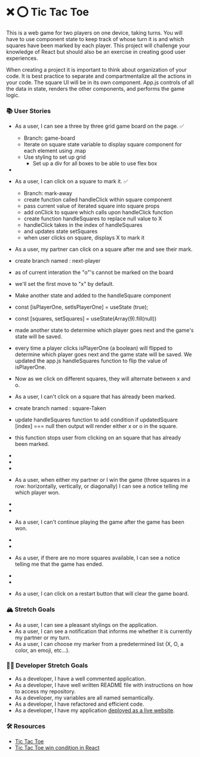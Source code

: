 # ❌ ⭕️ Tic Tac Toe

This is a web game for two players on one device, taking turns. You will have to use component state to keep track of whose turn it is and which squares have been marked by each player. This project will challenge your knowledge of React but should also be an exercise in creating good user experiences.

When creating a project it is important to think about organization of your code. It is best practice to separate and compartmentalize all the actions in your code. The square UI will be in its own component. App.js controls of all the data in state, renders the other components, and performs the game logic.

### 📚 User Stories

- As a user, I can see a three by three grid game board on the page. ✅
    - Branch: game-board
    - Iterate on square state variable to display square component for each element using .map
    - Use styling to set up grid
        - Set up a div for all boxes to be able to use flex box
- 
- As a user, I can click on a square to mark it. ✅
    - Branch: mark-away
    - create function called handleClick within square component
    - pass current value of iterated square into square props
    - add onClick to square which calls upon handleClick function
    - create function handleSquares to replace null value to X
    - handleClick takes in the index of handleSquares
    - and updates state setSquares
    - when user clicks on square, displays X to mark it
    
      
- As a user, my partner can click on a square after me and see their mark.
- create branch named : next-player
- as of current interation the "o"'s cannot be marked on the board
- we'll  set the first move to "x" by default. 
- Make another state and added to the handleSquare component 
- const [isPlayerOne, setIsPlayerOne] = useState (true);
- const [squares, setSquares] = useState(Array(9).fill(null))
- made another state to determine which player goes next and the game's state will be saved. 
- every time a player clicks isPlayerOne (a boolean) will flipped to determine which player goes next and the game state will  be saved.  We updated the app.js handleSquares function to flip the value of isPlayerOne. 
- Now as we click on different squares, they will alternate between x and o. 

- As a user, I can't click on a square that has already been marked.
- create branch named : square-Taken
- update handleSquares function to add condition if updatedSquare [index] === null then output will render either x or o in the square.
- this function stops user from clicking on an square that has already been marked. 
- 
- 
- 
- As a user, when either my partner or I win the game (three squares in a row: horizontally, vertically, or diagonally) I can see a notice telling me which player won.
- 
- 
- As a user, I can't continue playing the game after the game has been won.
- 
- 
- As a user, if there are no more squares available, I can see a notice telling me that the game has ended.
- 
- 
- As a user, I can click on a restart button that will clear the game board.

### 🏔 Stretch Goals

- As a user, I can see a pleasant stylings on the application.
- As a user, I can see a notification that informs me whether it is currently my partner or my turn.
- As a user, I can choose my marker from a predetermined list (X, O, a color, an emoji, etc...).

### 👩‍💻 Developer Stretch Goals

- As a developer, I have a well commented application.
- As a developer, I have well written README file with instructions on how to access my repository.
- As a developer, my variables are all named semantically.
- As a developer, I have refactored and efficient code.
- As a developer, I have my application [deployed as a live website](https://render.com/docs/deploy-create-react-app).

### 🛠 Resources

- [Tic Tac Toe](https://en.wikipedia.org/wiki/Tic-tac-toe)
- [Tic Tac Toe win condition in React](https://forum.freecodecamp.org/t/need-help-understanding-react-tic-tac-toe-winner-function/137840)
